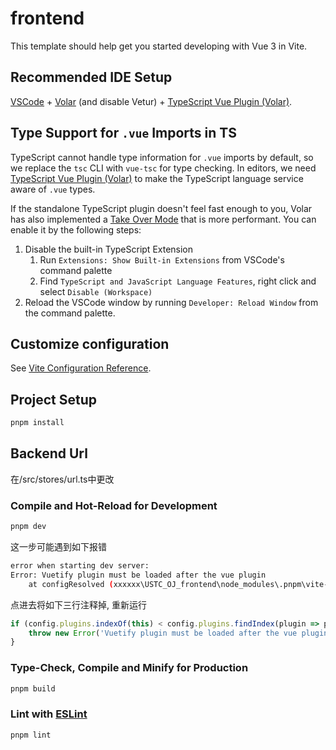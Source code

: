 # frontend

This template should help get you started developing with Vue 3 in Vite.

## Recommended IDE Setup

[VSCode](https://code.visualstudio.com/) + [Volar](https://marketplace.visualstudio.com/items?itemName=Vue.volar) (and disable Vetur) + [TypeScript Vue Plugin (Volar)](https://marketplace.visualstudio.com/items?itemName=Vue.vscode-typescript-vue-plugin).

## Type Support for `.vue` Imports in TS

TypeScript cannot handle type information for `.vue` imports by default, so we replace the `tsc` CLI with `vue-tsc` for type checking. In editors, we need [TypeScript Vue Plugin (Volar)](https://marketplace.visualstudio.com/items?itemName=Vue.vscode-typescript-vue-plugin) to make the TypeScript language service aware of `.vue` types.

If the standalone TypeScript plugin doesn't feel fast enough to you, Volar has also implemented a [Take Over Mode](https://github.com/johnsoncodehk/volar/discussions/471#discussioncomment-1361669) that is more performant. You can enable it by the following steps:

1. Disable the built-in TypeScript Extension
   1) Run `Extensions: Show Built-in Extensions` from VSCode's command palette
   2) Find `TypeScript and JavaScript Language Features`, right click and select `Disable (Workspace)`
2. Reload the VSCode window by running `Developer: Reload Window` from the command palette.

## Customize configuration

See [Vite Configuration Reference](https://vitejs.dev/config/).

## Project Setup

```sh
pnpm install
```

## Backend Url

在/src/stores/url.ts中更改

### Compile and Hot-Reload for Development

```sh
pnpm dev
```

这一步可能遇到如下报错

```sh
error when starting dev server:
Error: Vuetify plugin must be loaded after the vue plugin
    at configResolved (xxxxxx\USTC_OJ_frontend\node_modules\.pnpm\vite-plugin-vuetify@1.0.0-alpha.15_wv6jrw7v7wofpzxjdohlvgjswm\node_modules\vite-plugin-vuetify\dist\importPlugin.js:19:23)
```

点进去将如下三行注释掉, 重新运行

```js
if (config.plugins.indexOf(this) < config.plugins.findIndex(plugin => plugin.name ==='vite:vue')) {
    throw new Error('Vuetify plugin must be loaded after the vue plugin');
}
```

### Type-Check, Compile and Minify for Production

```sh
pnpm build
```

### Lint with [ESLint](https://eslint.org/)

```sh
pnpm lint
```
